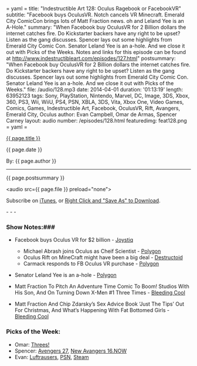 = yaml =
title: "Indestructible Art 128: Oculus Ragebook or FacebookVR"
subtitle: "Facebook buys OculusVR. Notch cancels VR Minecraft. Emerald City ComicCon brings lots of Matt Fraction news. oh and Leland Yee is an A-Hole."
summary: "When Facebook buy OculusVR for 2 Billion dollars the internet catches fire. Do Kickstarter backers have any right to be upset? Listen as the gang discusses. Spencer lays out some highlights from Emerald City Comic Con. Senator Leland Yee is an a-hole. And we close it out with Picks of the Weeks. Notes and links for this episode can be found at http://www.indestructibleart.com/episodes/127.html"
postsummary: "When Facebook buy OculusVR for 2 Billion dollars the internet catches fire. Do Kickstarter backers have any right to be upset? Listen as the gang discusses. Spencer lays out some highlights from Emerald City Comic Con. Senator Leland Yee is an a-hole. And we close it out with Picks of the Weeks."
file: /audio/128.mp3
date: 2014-04-01
duration: '01:13:19'
length: 63952123
tags: Sony, PlayStation, Nintendo, Marvel, DC, Image, 3DS, Xbox, 360, PS3, Wii, WiiU, PS4, PSN, XBLA, 3DS, Vita, Xbox One, Video Games, Comics, Games, Indestructible Art, Facebook, OculusVR, Rift, Avangers, Emerald City, Oculus
author: Evan Campbell, Omar de Armas, Spencer Carney
layout: audio
number: /episodes/128.html
featuredimg: feat128.png
= yaml =

<a href="{{ page.url }}" class='postTitleLink'><p class='postTitle'>{{ page.title }}</p></a>
<p class='postPublished'>{{ page.date }}</p>
<p class='postAuthor'>By: {{ page.author }}</p>
<hr>

<p class='podcastSummary'>{{ page.postsummary }}</p>

<audio src={{ page.file }} preload="none"></audio>
<p class='subLinks'>Subscribe on <a href='http://bit.ly/iapodcast'>iTunes</a>, or <a href={{ page.file }}>Right Click and "Save As" to Download</a>.</p>
- - -

### Show Notes:###
* Facebook buys Oculus VR for $2 billion - [Joystiq](http://www.joystiq.com/2014/03/28/oculus-rift-from-2-4-million-kickstarter-to-2-billion-sale/)
    * Michael Abrash joins Oculus as Cheif Scientist - [Polygon](http://www.polygon.com/2014/3/28/5558266/former-valve-developer-michael-abrash-joins-oculus-as-chief-scientist)
    * Oculus Rift on MineCraft might have been a big deal - [Destructoid](http://www.destructoid.com/canceled-minecraft-for-oculus-rift-would-ve-been-free-to-help-promote-vr-272596.phtml)
    * Carmack responds to FB Oculus VR purchase - [Polygon](http://www.polygon.com/2014/3/30/5563614/john-carmack-speaks-up-about-facebook-buying-oculus-vr)

* Senator Leland Yee is an a-hole - [Polygon](http://www.polygon.com/2014/3/26/5551456/senator-leland-yee-charged-with-firearms-trafficking-fraud)

* Matt Fraction To Pitch An Adventure Time Comic To Boom! Studios With His Son, And On Turning Down X-Men #1 Three Times - [Bleeding Cool](http://www.bleedingcool.com/2014/03/30/matt-fraction-to-pitch-an-adventure-time-comic-to-boom-studios-with-his-son-and-on-turning-down-x-men-1-three-times/)

* Matt Fraction And Chip Zdarsky’s Sex Advice Book ‘Just The Tips’ Out For Christmas, And What’s Happening With Fat Bottomed Girls - [Bleeding Cool](http://www.bleedingcool.com/2014/03/30/matt-fraction-and-chip-zdarskys-sex-advice-book-just-the-tips-out-for-christmas-and-whats-happening-with-fat-bottomed-girls/)

### Picks of the Week: ###
* Omar: [Threes!](http://asherv.com/threes/)
* Spencer: [Avengers 27](http://marvel.com/comics/issue/48381/avengers_2012_27), [New Avangers 16.NOW](http://marvel.com/comics/issue/48786/new_avengers_2013_16)
* Evan: [Luftrausers](http://luftrausers.com/), [PSN](http://us.playstation.com/games/luftrausers-ps3.html), [Steam](http://store.steampowered.com/app/233150/)
